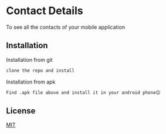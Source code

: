 # Contact Details

To see all the contacts of your mobile application

## Installation

Installation from git

```bash
clone the repo and install
```

Installation from apk

```bash
Find .apk file above and install it in your android phone😊
```

## License

[MIT](https://choosealicense.com/licenses/mit/)
